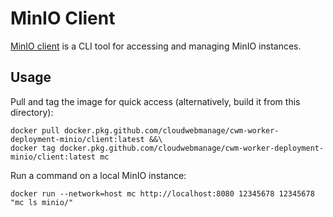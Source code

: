# MinIO Client

[MinIO client](https://docs.min.io/docs/minio-client-complete-guide.html) is a
CLI tool for accessing and managing MinIO instances.

## Usage

Pull and tag the image for quick access (alternatively, build it from this
directory):

```shell
docker pull docker.pkg.github.com/cloudwebmanage/cwm-worker-deployment-minio/client:latest &&\
docker tag docker.pkg.github.com/cloudwebmanage/cwm-worker-deployment-minio/client:latest mc
```

Run a command on a local MinIO instance:

```shell
docker run --network=host mc http://localhost:8080 12345678 12345678 "mc ls minio/"
```
